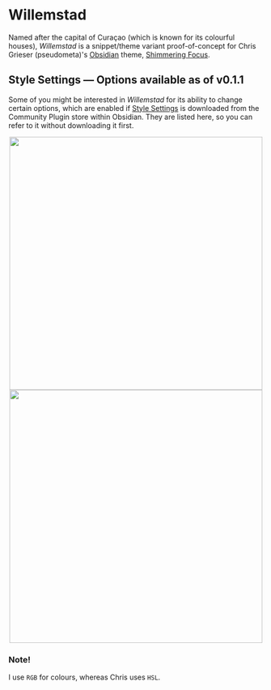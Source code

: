 # Willemstad
Named after the capital of Curaçao (which is known for its colourful houses), _Willemstad_ is a snippet/theme variant proof-of-concept for Chris Grieser (pseudometa)'s [Obsidian](https://obsidian.md/) theme, [Shimmering Focus](https://github.com/chrisgrieser/shimmering-focus).

## Style Settings — Options available as of v0.1.1
Some of you might be interested in _Willemstad_ for its ability to change certain options, which are enabled if [Style Settings](https://github.com/mgmeyers/obsidian-style-settings) is downloaded from the Community Plugin store within Obsidian. They are listed here, so you can refer to it without downloading it first.

<p align="center">
<img src="https://user-images.githubusercontent.com/43155211/151665915-15190bff-b1e2-4220-8c82-e19800b6f5dd.png" width="500">
<img src="https://user-images.githubusercontent.com/43155211/151665942-b3959d20-817e-4ce2-abc3-cc061b86b5bc.png" width="500">
</p>

### Note!
I use `RGB` for colours, whereas Chris uses `HSL`.
